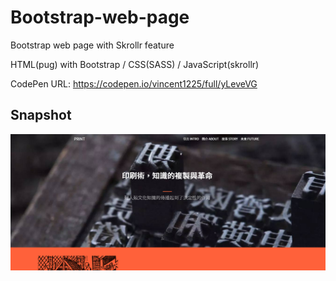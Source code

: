 # Bootstrap-web-page

Bootstrap web page with Skrollr feature

HTML(pug) with Bootstrap / CSS(SASS) / JavaScript(skrollr)

CodePen URL: https://codepen.io/vincent1225/full/yLeveVG


## Snapshot

![Bootstrap-web-page](https://github.com/Saint1225/Bootstrap-web-page/blob/master/Bootstrap%20Web%20page.png)
